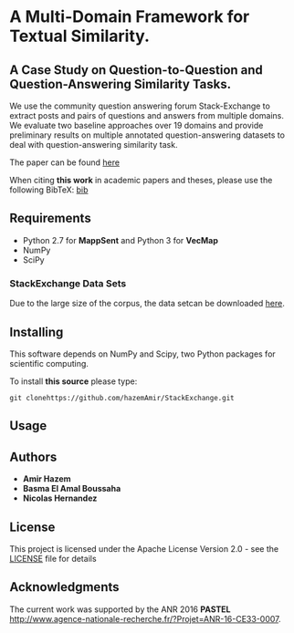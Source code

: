# A Multi-Domain Framework for Textual Similarity.

## A Case Study on Question-to-Question and Question-Answering Similarity Tasks.

We use the community question answering forum Stack-Exchange to extract posts and pairs of questions and answers from multiple domains.  We evaluate two baseline approaches over 19 domains and provide preliminary results on multiple annotated question-answering datasets to deal with question-answering similarity task.

The paper can be found [here](http://www.amirhazem.ovh/publications/year/2018/LREC/LREC_2018_Paper_Textual_Similarity.pdf)

When citing **this work** in academic papers and theses, please use the following BibTeX: [bib](http://www.amirhazem.ovh/publications/year/2018/LREC/bib.txt)

## Requirements

- Python 2.7 for **MappSent** and Python 3 for **VecMap**
- NumPy
- SciPy
### StackExchange Data Sets 
Due to the large size of the corpus, the data setcan be downloaded [here](). 

## Installing
This software depends on NumPy and Scipy, two Python packages for scientific computing.  

To install **this source** please type: 

```
git clonehttps://github.com/hazemAmir/StackExchange.git
```
## Usage






## Authors

* **Amir Hazem** 
* **Basma El Amal Boussaha**
* **Nicolas Hernandez**

## License

This project is licensed under the Apache License Version 2.0 - see the [LICENSE](LICENSE) file for details

## Acknowledgments
The current work was supported by  the ANR 2016 **PASTEL** http://www.agence-nationale-recherche.fr/?Projet=ANR-16-CE33-0007.

